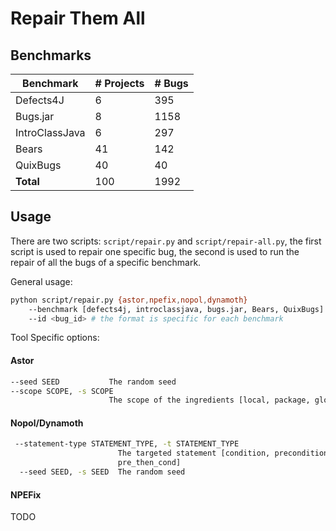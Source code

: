 # Repair Them All


## Benchmarks

| Benchmark      | # Projects | # Bugs |
| -------------- | -----------| -------|
| Defects4J      |          6 |    395 |
| Bugs.jar       |          8 |   1158 |
| IntroClassJava |          6 |    297 |
| Bears          |         41 |    142 |
| QuixBugs       |         40 |     40 |
| **Total**      |        100 |   1992 |

## Usage

There are two scripts: `script/repair.py` and `script/repair-all.py`, the first script is used to repair one specific bug, the second is used to run the repair of all the bugs of a specific benchmark.

General usage:

```bash
python script/repair.py {astor,npefix,nopol,dynamoth}
    --benchmark [defects4j, introclassjava, bugs.jar, Bears, QuixBugs]
    --id <bug_id> # the format is specific for each benchmark
```

Tool Specific options:

#### Astor

```bash
--seed SEED           The random seed
--scope SCOPE, -s SCOPE
                      The scope of the ingredients [local, package, global]
```

#### Nopol/Dynamoth

```bash
 --statement-type STATEMENT_TYPE, -t STATEMENT_TYPE
                        The targeted statement [condition, precondition,
                        pre_then_cond]
  --seed SEED, -s SEED  The random seed
```

#### NPEFix

TODO
